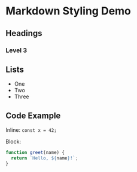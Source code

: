 # Markdown Styling Demo

## Headings

### Level 3

## Lists

- One
- Two
- Three

## Code Example

Inline: `const x = 42;`

Block:

```js
function greet(name) {
  return `Hello, ${name}!`;
}
